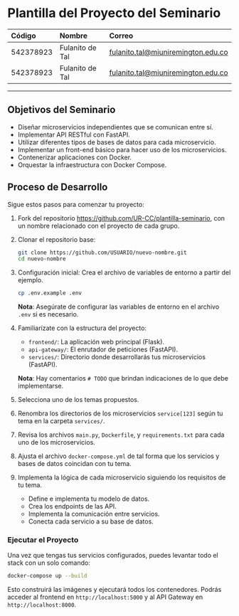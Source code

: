 # Plantilla del Proyecto del Seminario

| Código | Nombre | Correo |
|:---|:---|:---|
| 542378923 | Fulanito de Tal | fulanito.tal@miuniremington.edu.co |
| 542378923 | Fulanito de Tal | fulanito.tal@miuniremington.edu.co |

---

## Objetivos del Seminario

* Diseñar microservicios independientes que se comunican entre sí.
* Implementar API RESTful con FastAPI.
* Utilizar diferentes tipos de bases de datos para cada microservicio.
* Implementar un front-end básico para hacer uso de los microservicios.
* Contenerizar aplicaciones con Docker.
* Orquestar la infraestructura con Docker Compose.

## Proceso de Desarrollo

Sigue estos pasos para comenzar tu proyecto:

1. Fork del repositorio https://github.com/UR-CC/plantilla-seminario, con un nombre relacionado con el proyecto de cada grupo.

2. Clonar el repositorio base:

    ```bash
    git clone https://github.com/USUARIO/nuevo-nombre.git 
    cd nuevo-nombre
    ```

2. Configuración inicial:
    Crea el archivo de variables de entorno a partir del ejemplo.

    ```bash
    cp .env.example .env
    ```

    **Nota**: Asegúrate de configurar las variables de entorno en el archivo `.env` si es necesario.

3. Familiarízate con la estructura del proyecto:
    
    * `frontend/`: La aplicación web principal (Flask).
    * `api-gateway/`: El enrutador de peticiones (FastAPI).
    * `services/`: Directorio donde desarrollarás tus microservicios (FastAPI).

    **Nota**: Hay comentarios `# TODO` que brindan indicaciones de lo que debe implementarse.

4. Selecciona uno de los temas propuestos.

5. Renombra los directorios de los microservicios `service[123]` según tu tema en la carpeta `services/`.

6. Revisa los archivos `main.py`, `Dockerfile`, y `requirements.txt` para cada uno de los microservicios.

7. Ajusta el archivo `docker-compose.yml` de tal forma que los servicios y bases de datos coincidan con tu tema.

8. Implementa la lógica de cada microservicio siguiendo los requisitos de tu tema.

    * Define e implementa tu modelo de datos.
    * Crea los endpoints de las API.
    * Implementa la comunicación entre servicios.
    * Conecta cada servicio a su base de datos.

### Ejecutar el Proyecto

Una vez que tengas tus servicios configurados, puedes levantar todo el stack con un solo comando:

```bash
docker-compose up --build
```

Esto construirá las imágenes y ejecutará todos los contenedores. Podrás acceder al frontend en `http://localhost:5000` y al API Gateway en `http://localhost:8000`.
